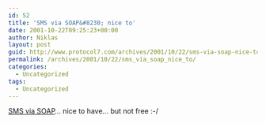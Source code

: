 ```yaml
---
id: 52
title: 'SMS via SOAP&#8230; nice to'
date: 2001-10-22T09:25:23+00:00
author: Niklas
layout: post
guid: http://www.protocol7.com/archives/2001/10/22/sms-via-soap-nice-to/
permalink: /archives/2001/10/22/sms_via_soap_nice_to/
categories:
  - Uncategorized
tags:
  - Uncategorized
---
```

<div class='microid-191c18ab5379e936de3d84fcb37976061a0676c0'>
  <p>
    <a href="http://www.salcentral.com/help/networks.htm#S">SMS via SOAP</a>&#8230; nice to have&#8230; but not free :-/
  </p>
</div>